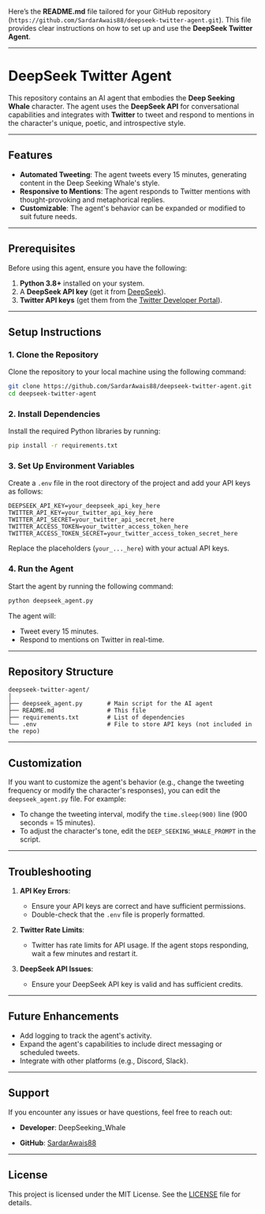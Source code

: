 Here’s the **README.md** file tailored for your GitHub repository (`https://github.com/SardarAwais88/deepseek-twitter-agent.git`). This file provides clear instructions on how to set up and use the **DeepSeek Twitter Agent**.

---

# DeepSeek Twitter Agent

This repository contains an AI agent that embodies the **Deep Seeking Whale** character. The agent uses the **DeepSeek API** for conversational capabilities and integrates with **Twitter** to tweet and respond to mentions in the character's unique, poetic, and introspective style.

---

## Features
- **Automated Tweeting**: The agent tweets every 15 minutes, generating content in the Deep Seeking Whale's style.
- **Responsive to Mentions**: The agent responds to Twitter mentions with thought-provoking and metaphorical replies.
- **Customizable**: The agent's behavior can be expanded or modified to suit future needs.

---

## Prerequisites
Before using this agent, ensure you have the following:
1. **Python 3.8+** installed on your system.
2. A **DeepSeek API key** (get it from [DeepSeek](https://www.deepseek.com)).
3. **Twitter API keys** (get them from the [Twitter Developer Portal](https://developer.twitter.com)).

---

## Setup Instructions

### 1. Clone the Repository
Clone the repository to your local machine using the following command:
```bash
git clone https://github.com/SardarAwais88/deepseek-twitter-agent.git
cd deepseek-twitter-agent
```

### 2. Install Dependencies
Install the required Python libraries by running:
```bash
pip install -r requirements.txt
```

### 3. Set Up Environment Variables
Create a `.env` file in the root directory of the project and add your API keys as follows:
```plaintext
DEEPSEEK_API_KEY=your_deepseek_api_key_here
TWITTER_API_KEY=your_twitter_api_key_here
TWITTER_API_SECRET=your_twitter_api_secret_here
TWITTER_ACCESS_TOKEN=your_twitter_access_token_here
TWITTER_ACCESS_TOKEN_SECRET=your_twitter_access_token_secret_here
```

Replace the placeholders (`your_..._here`) with your actual API keys.

### 4. Run the Agent
Start the agent by running the following command:
```bash
python deepseek_agent.py
```

The agent will:
- Tweet every 15 minutes.
- Respond to mentions on Twitter in real-time.

---

## Repository Structure
```
deepseek-twitter-agent/
│
├── deepseek_agent.py       # Main script for the AI agent
├── README.md               # This file
├── requirements.txt        # List of dependencies
└── .env                    # File to store API keys (not included in the repo)
```

---

## Customization
If you want to customize the agent's behavior (e.g., change the tweeting frequency or modify the character's responses), you can edit the `deepseek_agent.py` file. For example:
- To change the tweeting interval, modify the `time.sleep(900)` line (900 seconds = 15 minutes).
- To adjust the character's tone, edit the `DEEP_SEEKING_WHALE_PROMPT` in the script.

---

## Troubleshooting
1. **API Key Errors**:
   - Ensure your API keys are correct and have sufficient permissions.
   - Double-check that the `.env` file is properly formatted.

2. **Twitter Rate Limits**:
   - Twitter has rate limits for API usage. If the agent stops responding, wait a few minutes and restart it.

3. **DeepSeek API Issues**:
   - Ensure your DeepSeek API key is valid and has sufficient credits.

---

## Future Enhancements
- Add logging to track the agent's activity.
- Expand the agent's capabilities to include direct messaging or scheduled tweets.
- Integrate with other platforms (e.g., Discord, Slack).

---

## Support
If you encounter any issues or have questions, feel free to reach out:
- **Developer**: DeepSeeking_Whale

- **GitHub**: [SardarAwais88](https://github.com/SardarAwais88)

---

## License
This project is licensed under the MIT License. See the [LICENSE](LICENSE) file for details.



